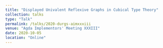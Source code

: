 ```yaml
---
title: "Displayed Univalent Reflexive Graphs in Cubical Type Theory"
collection: talks
type: "Talk"
permalink: /talks/2020-durgs-aimxxxiii
venue: "Agda Implementors' Meeting XXXIII"
date: 2020-10-05
location: "Online"
---
```

